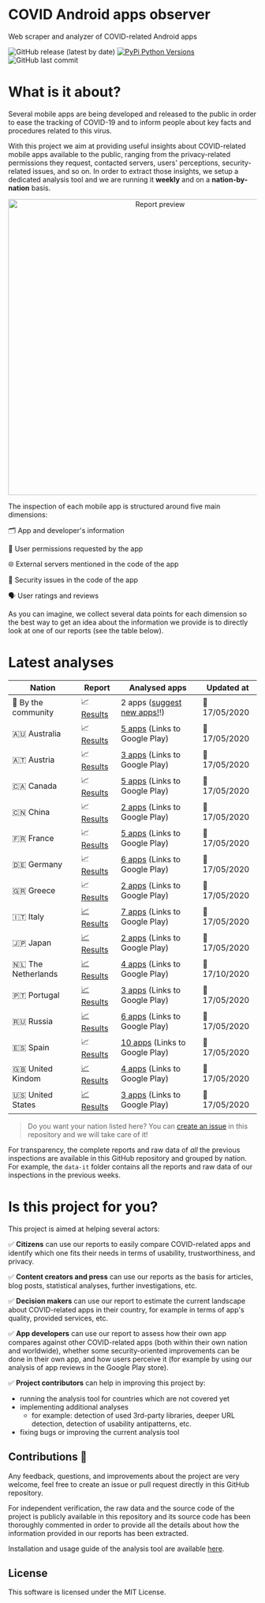 # COVID Android apps observer
Web scraper and analyzer of COVID-related Android apps

![GitHub release (latest by date)](https://img.shields.io/github/v/release/iivanoo/covid-apps-observer)
[![PyPi Python Versions](https://img.shields.io/pypi/pyversions/yt2mp3.svg)](https://pypi.python.org/pypi/yt2mp3/)
![GitHub last commit](https://img.shields.io/github/last-commit/iivanoo/covid-apps-observer)

# What is it about?
Several mobile apps are being developed and released to the public in order to ease the tracking of COVID-19 and to inform people about key facts and procedures related to this virus.   

With this project we aim at providing useful insights about COVID-related mobile apps available to the public, ranging from the privacy-related permissions they request, contacted servers, users' perceptions, security-related issues, and so on. In order to extract those insights, we setup a dedicated analysis tool and we are running it **weekly** and on a **nation-by-nation** basis. 

<p align="center">
<img src="https://media.giphy.com/media/lOxJZCPqVvVTVH5q2d/giphy.gif" alt="Report preview" width="600"/>
</p>

The inspection of each mobile app is structured around five main dimensions:

:card_index_dividers: App and developer's information

:key: User permissions requested by the app

:globe_with_meridians: External servers mentioned in the code of the app

:closed_lock_with_key: Security issues in the code of the app

:speaking_head: User ratings and reviews

As you can imagine, we collect several data points for each dimension so the best way to get an idea about the information we provide is to directly look at one of our reports (see the table below).  

# Latest analyses

| **Nation** | **Report** | **Analysed apps** | **Updated at** | 
|-------------------------|-------------------------|-------------------------|-------------------------|
:rainbow: By the community | :chart_with_upwards_trend: [Results](data/data_community/reports/report_2020_5_17.md) | 2 apps ([suggest new apps!](https://github.com/iivanoo/covid-apps-observer/issues/new)!) | :calendar: 17/05/2020
:australia: Australia | :chart_with_upwards_trend: [Results](data/data_au/reports/report_2020_5_17.md) | [5 apps](https://play.google.com/store/search?q=covid&c=apps&gl=au) (Links to Google Play) | :calendar: 17/05/2020
:austria: Austria | :chart_with_upwards_trend: [Results](data/data_at/reports/report_2020_5_17.md) | [3 apps](https://play.google.com/store/search?q=covid&c=apps&gl=at) (Links to Google Play) | :calendar: 17/05/2020
:canada: Canada | :chart_with_upwards_trend: [Results](data/data_ca/reports/report_2020_5_17.md) | [5 apps](https://play.google.com/store/search?q=covid&c=apps&gl=ca) (Links to Google Play) | :calendar: 17/05/2020
:cn: China | :chart_with_upwards_trend: [Results](data/data_cn/reports/report_2020_5_17.md) | [2 apps](https://play.google.com/store/search?q=covid&c=apps&gl=cn) (Links to Google Play) | :calendar: 17/05/2020
:fr: France | :chart_with_upwards_trend: [Results](data/data_fr/reports/report_2020_5_17.md) | [5 apps](https://play.google.com/store/search?q=covid&c=apps&gl=fr) (Links to Google Play) | :calendar: 17/05/2020
:de: Germany | :chart_with_upwards_trend: [Results](data/data_de/reports/report_2020_5_17.md) | [6 apps](https://play.google.com/store/search?q=covid&c=apps&gl=de) (Links to Google Play) | :calendar: 17/05/2020
:greece: Greece | :chart_with_upwards_trend: [Results](data/data_gr/reports/report_2020_5_17.md) | [2 apps](https://play.google.com/store/search?q=covid&c=apps&gl=gr) (Links to Google Play) | :calendar: 17/05/2020
:it: Italy | [:chart_with_upwards_trend: Results](data/data_it/reports/report_2020_5_17.md) | [7 apps](https://play.google.com/store/search?q=covid&c=apps&gl=it) (Links to Google Play) | :calendar: 17/05/2020
:jp: Japan | [:chart_with_upwards_trend: Results](data/data_jp/reports/report_2020_5_17.md) | [2 apps](https://play.google.com/store/search?q=covid&c=apps&gl=jp) (Links to Google Play) | :calendar: 17/05/2020
:netherlands: The Netherlands | [:chart_with_upwards_trend: Results](data/data_nl/reports/report_2020_5_17.md) | [4 apps](https://play.google.com/store/search?q=covid&c=apps&gl=nl) (Links to Google Play) | :calendar: 17/10/2020
:portugal: Portugal | [:chart_with_upwards_trend: Results](data/data_pt/reports/report_2020_5_17.md) | [3 apps](https://play.google.com/store/search?q=covid&c=apps&gl=pt) (Links to Google Play) | :calendar: 17/05/2020
:ru: Russia | [:chart_with_upwards_trend: Results](data/data_ru/reports/report_2020_5_17.md) | [6 apps](https://play.google.com/store/search?q=covid&c=apps&gl=ru) (Links to Google Play) | :calendar: 17/05/2020
:es: Spain | :chart_with_upwards_trend: [Results](data/data_es/reports/report_2020_5_17.md) | [10 apps](https://play.google.com/store/search?q=covid&c=apps&gl=es) (Links to Google Play) | :calendar: 17/05/2020
:uk: United Kindom | [:chart_with_upwards_trend: Results](data/data_uk/reports/report_2020_5_17.md) | [4 apps](https://play.google.com/store/search?q=covid&c=apps&gl=uk) (Links to Google Play) | :calendar: 17/05/2020
:us: United States | [:chart_with_upwards_trend: Results](data/data_us/reports/report_2020_5_17.md) | [3 apps](https://play.google.com/store/search?q=covid&c=apps&gl=us) (Links to Google Play) | :calendar: 17/05/2020


> Do you want your nation listed here? You can [create an issue](https://github.com/iivanoo/covid-apps-observer/issues/new) in this repository and we will take care of it!

For transparency, the complete reports and raw data of _all_ the previous inspections are available in this GitHub repository and grouped by nation. For example, the ``data-it`` folder contains all the reports and raw data of our inspections in the previous weeks.

# Is this project for you?

This project is aimed at helping several actors:

:white_check_mark: **Citizens** can use our reports to easily compare COVID-related apps and identify which one fits their needs in terms of usability, trustworthiness, and privacy.

:white_check_mark: **Content creators and press** can use our reports as the basis for articles, blog posts, statistical analyses, further investigations, etc.

:white_check_mark: **Decision makers** can use our report to estimate the current landscape about COVID-related apps in their country, for example in terms of app's quality, provided services, etc.

:white_check_mark: **App developers** can use our report to assess how their own app compares against other COVID-related apps (both within their own nation and worldwide), whether some security-oriented improvements can be done in their own app, and how users perceive it (for example by using our analysis of app reviews in the Google Play store).

:white_check_mark: **Project contributors** can help in improving this project by:
  - running the analysis tool for countries which are not covered yet
  - implementing additional analyses
    * for example: detection of used 3rd-party libraries, deeper URL detection, detection of usability antipatterns, etc.
  - fixing bugs or improving the current analysis tool

## Contributions :rainbow:

Any feedback, questions, and improvements about the project are very welcome, feel free to create an issue or pull request directly in this GitHub repository. 

For independent verification, the raw data and the source code of the project is publicly available in this repository and its source code has been thoroughly commented in order to provide all the details about how the information provided in our reports has been extracted. 

Installation and usage guide of the analysis tool are available [here](code/).

## License

This software is licensed under the MIT License.

